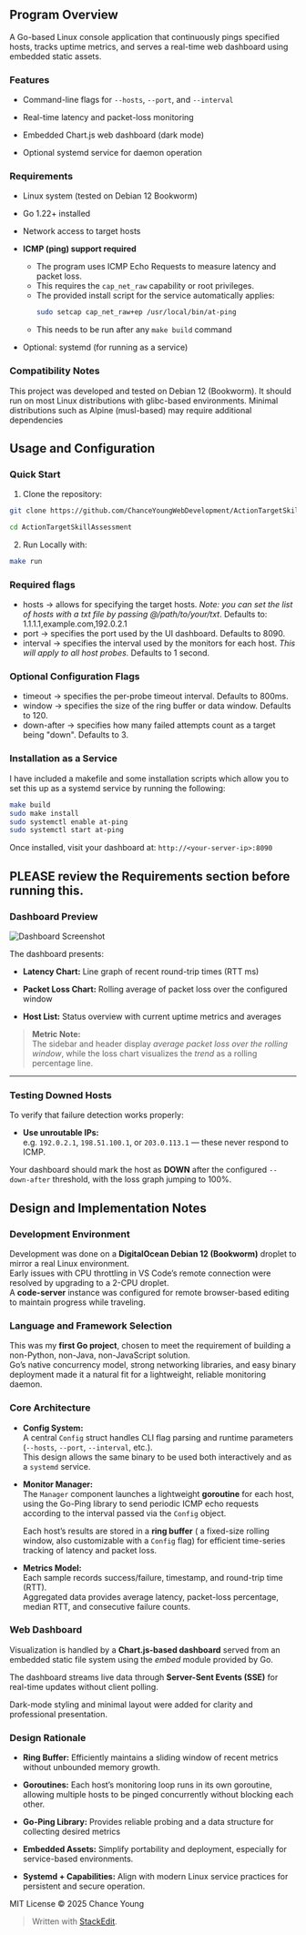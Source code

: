 ## Program Overview

A Go-based Linux console application that continuously pings specified hosts, tracks uptime metrics, and serves a real-time web dashboard using embedded static assets.

### Features
- Command-line flags for `--hosts`, `--port`, and `--interval`

- Real-time latency and packet-loss monitoring

- Embedded Chart.js web dashboard (dark mode)

- Optional systemd service for daemon operation

### Requirements
- Linux system (tested on Debian 12 Bookworm)
- Go 1.22+ installed
- Network access to target hosts
- **ICMP (ping) support required**
  - The program uses ICMP Echo Requests to measure latency and packet loss.
  - This requires the `cap_net_raw` capability or root privileges.
  - The provided install script for the service automatically applies:
    ```bash
    sudo setcap cap_net_raw+ep /usr/local/bin/at-ping
    ```
   - This needs to be run after any `make build` command

- Optional: systemd (for running as a service)


### Compatibility Notes
This project was developed and tested on Debian 12 (Bookworm).
It should run on most Linux distributions with glibc-based environments.
Minimal distributions such as Alpine (musl-based) may require additional dependencies 

## Usage and Configuration

### Quick Start

1. Clone the repository:

```bash
git clone https://github.com/ChanceYoungWebDevelopment/ActionTargetSkillAssessment.git

cd ActionTargetSkillAssessment
```

2. Run Locally with:
```bash
make run
```

### Required flags
- hosts -> allows for specifying the target hosts. *Note: you can set the list of hosts with a txt file by passing @/path/to/your/txt*. Defaults to: 1.1.1.1,example.com,192.0.2.1
- port -> specifies the port used by the UI dashboard. Defaults to 8090.
- interval -> specifies the interval used by the monitors for each host. *This will apply to all host probes.* Defaults to 1 second. 

### Optional Configuration Flags
- timeout -> specifies the per-probe timeout interval. Defaults to 800ms.
- window -> specifies the size of the ring buffer or data window. Defaults to 120.
- down-after -> specifies how many failed attempts count as a target being "down". Defaults to 3. 

### Installation as a Service
I have included a makefile and some installation scripts which allow you to set this up as a systemd service by running the following:
```bash
make build
sudo make install
sudo systemctl enable at-ping
sudo systemctl start at-ping
```
Once installed, visit your dashboard at:
```http://<your-server-ip>:8090```

**PLEASE** review the **Requirements** section before running this.
--- 
### Dashboard Preview

![Dashboard Screenshot](web/static/dashboardscreenshot.jpg)

The dashboard presents:

-   **Latency Chart:** Line graph of recent round-trip times (RTT ms)
    
-   **Packet Loss Chart:** Rolling average of packet loss over the configured window
    
-   **Host List:** Status overview with current uptime metrics and averages
    

> **Metric Note:**  
> The sidebar and header display _average packet loss over the rolling window_, while the loss chart visualizes the _trend_ as a rolling percentage line.

---

### Testing Downed Hosts

To verify that failure detection works properly:

-   **Use unroutable IPs:**  
    e.g. `192.0.2.1`, `198.51.100.1`, or `203.0.113.1` — these never respond to ICMP.

Your dashboard should mark the host as **DOWN** after the configured `--down-after` threshold, with the loss graph jumping to 100%.

## Design and Implementation Notes

### Development Environment
Development was done on a **DigitalOcean Debian 12 (Bookworm)** droplet to mirror a real Linux environment.  
Early issues with CPU throttling in VS Code’s remote connection were resolved by upgrading to a 2-CPU droplet.  
A **code-server** instance was configured for remote browser-based editing to maintain progress while traveling.

### Language and Framework Selection
This was my **first Go project**, chosen to meet the requirement of building a non-Python, non-Java, non-JavaScript solution.  
Go’s native concurrency model, strong networking libraries, and easy binary deployment made it a natural fit for a lightweight, reliable monitoring daemon.

### Core Architecture
- **Config System:**  
  A central `Config` struct handles CLI flag parsing and runtime parameters (`--hosts`, `--port`, `--interval`, etc.).  
  This design allows the same binary to be used both interactively and as a `systemd` service.
  
- **Monitor Manager:**  
  The `Manager` component launches a lightweight **goroutine** for each host, using the Go-Ping library to send periodic ICMP echo requests according to the interval passed via the  `Config` object. 
  
  Each host’s results are stored in a **ring buffer** ( a fixed-size rolling window, also customizable with a `Config` flag) for efficient time-series tracking of latency and packet loss.

- **Metrics Model:**  
  Each sample records success/failure, timestamp, and round-trip time (RTT).  
  Aggregated data provides average latency, packet-loss percentage, median RTT, and consecutive failure counts.

### Web Dashboard
Visualization is handled by a **Chart.js-based dashboard** served from an embedded static file system using the *embed* module provided by Go.
 
The dashboard streams live data through **Server-Sent Events (SSE)** for real-time updates without client polling.  

Dark-mode styling and minimal layout were added for clarity and professional presentation.

### Design Rationale

-   **Ring Buffer:** Efficiently maintains a sliding window of recent metrics without unbounded memory growth.
    
-   **Goroutines:** Each host’s monitoring loop runs in its own goroutine, allowing multiple hosts to be pinged concurrently without blocking each other.
    
-   **Go-Ping Library:** Provides reliable probing and a data structure for collecting desired metrics
    
-   **Embedded Assets:** Simplify portability and deployment, especially for service-based environments.
    
-   **Systemd + Capabilities:** Align with modern Linux service practices for persistent and secure operation.

MIT License © 2025 Chance Young
> Written with [StackEdit](https://stackedit.io/).
